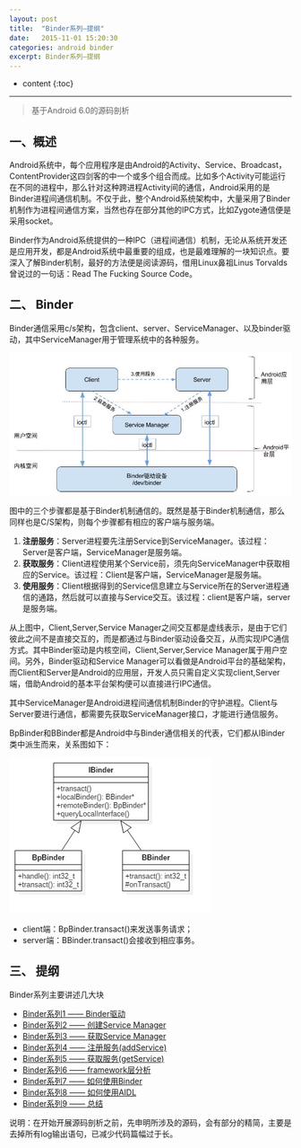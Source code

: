 ```yaml
---
layout: post
title:  "Binder系列—提纲"
date:   2015-11-01 15:20:30
categories: android binder
excerpt: Binder系列—提纲
---
```


* content
{:toc}

---

> 基于Android 6.0的源码剖析

## 一、概述
Android系统中，每个应用程序是由Android的Activity、Service、Broadcast，ContentProvider这四剑客的中一个或多个组合而成。比如多个Activity可能运行在不同的进程中，那么针对这种跨进程Activity间的通信，Android采用的是Binder进程间通信机制。不仅于此，整个Android系统架构中，大量采用了Binder机制作为进程间通信方案，当然也存在部分其他的IPC方式，比如Zygote通信便是采用socket。

Binder作为Android系统提供的一种IPC（进程间通信）机制，无论从系统开发还是应用开发，都是Android系统中最重要的组成，也是最难理解的一块知识点。要深入了解Binder机制，最好的方法便是阅读源码，借用Linux鼻祖Linus Torvalds曾说过的一句话：Read The Fucking Source Code。

## 二、 Binder

Binder通信采用c/s架构，包含client、server、ServiceManager、以及binder驱动，其中ServiceManager用于管理系统中的各种服务。

![ServiceManager](/images/binder/prepare/IPC-Binder.jpg)

图中的三个步骤都是基于Binder机制通信的。既然是基于Binder机制通信，那么同样也是C/S架构，则每个步骤都有相应的客户端与服务端。  

1. **注册服务**：Server进程要先注册Service到ServiceManager。该过程：Server是客户端，ServiceManager是服务端。
2. **获取服务**：Client进程使用某个Service前，须先向ServiceManager中获取相应的Service。该过程：Client是客户端，ServiceManager是服务端。
3. **使用服务**：Client根据得到的Service信息建立与Service所在的Server进程通信的通路，然后就可以直接与Service交互。该过程：client是客户端，server是服务端。 

从上图中，Client,Server,Service Manager之间交互都是虚线表示，是由于它们彼此之间不是直接交互的，而是都通过与Binder驱动设备交互，从而实现IPC通信方式。其中Binder驱动是内核空间，Client,Server,Service Manager属于用户空间。另外，Binder驱动和Service Manager可以看做是Android平台的基础架构，而Client和Server是Android的应用层，开发人员只需自定义实现client,Server端，借助Android的基本平台架构便可以直接进行IPC通信。


其中ServiceManager是Android进程间通信机制Binder的守护进程。Client与Server要进行通信，都需要先获取ServiceManager接口，才能进行通信服务。
  
BpBinder和BBinder都是Android中与Binder通信相关的代表，它们都从IBinder类中派生而来，关系图如下：  


![Binder关系图](/images/binder/prepare/Ibinder_classes.jpg)

- client端：BpBinder.transact()来发送事务请求；
- server端：BBinder.transact()会接收到相应事务。


## 三、 提纲

Binder系列主要讲述几大块

- [Binder系列1 —— Binder驱动](http://www.yuanhh.com/2015/11/01/android-binder-1/)
- [Binder系列2 —— 创建Service Manager](http://www.yuanhh.com/2015/11/07/android-binder-2/)
- [Binder系列3 —— 获取Service Manager](http://www.yuanhh.com/2015/11/08/android-binder-3/)
- [Binder系列4 —— 注册服务(addService)](http://www.yuanhh.com/2015/11/14/android-binder-4/)
- [Binder系列5 —— 获取服务(getService)](http://www.yuanhh.com/2015/11/15/android-binder-5/)
- [Binder系列6 —— framework层分析](http://www.yuanhh.com/2015/11/21/android-binder-6/)
- [Binder系列7 —— 如何使用Binder](http://www.yuanhh.com/2015/11/22/android-binder-7/)
- [Binder系列8 —— 如何使用AIDL](http://www.yuanhh.com/2015/11/22/android-binder-8/)
- [Binder系列9 —— 总结](http://www.yuanhh.com/2015/11/28/android-binder-summary/)


说明：在开始开展源码剖析之前，先申明所涉及的源码，会有部分的精简，主要是去掉所有log输出语句，已减少代码篇幅过于长。



